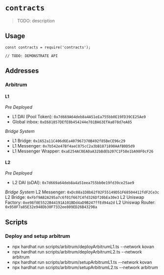 # `contracts`

> TODO: description

## Usage

```
const contracts = require('contracts');

// TODO: DEMONSTRATE API
```

## Addresses

### Arbitrum

#### L1

_Pre Deployed_
* L1 DAI (Pool Token): `0x7d669A64deb8a4A51eEa755bb0E19FD39CE25Ae9`
* Global inbox: `0xE681857DEfE8b454244e701BA63EfAa078d7eA85`

_Bridge System_
* L1 Bridge: `0x1652a11C406d6Ea407967370B492f85BeCE96c29`
* L1 Messenger: `0x7b542e47Bf4aeC075cC2a3bB1871890AAfB0D5d9`
* L1 Messenger Wrapper: `0xaE254AC0EA0aA32bBdEb207C1F58e1bA98F0cF26`


#### L2

_Pre Deployed_
* L2 DAI (oDAI): `0x7d669a64deb8a4a51eea755bb0e19fd39ce25ae9`

_Bridge System_
L2 Messenger: `0xDc08a1D8b62f02F55149D51F68504412fdF2Ce3c`
L2 Bridge: `0xFbf9AB2A295a7c6f01f667C4fd326Df20bEa30e3`
L2 Uniswap Factory: `0xe98f0E5522B44191A101BDd4aD9B247ffEd94a2d`
L2 Uniswap Router: `0x958F7a85E32e948Db30F7332ee809ED26B43298a`

## Scripts

### Deploy and setup arbitrum

* npx hardhat run scripts/arbitrum/deployArbitrumL1.ts --network kovan
* npx hardhat run scripts/arbitrum/deployArbitrumL2.ts --network arbitrum
* npx hardhat run scripts/arbitrum/setupArbitrumL1.ts --network kovan
* npx hardhat run scripts/arbitrum/setupArbitrumL2.ts --network arbitrum
